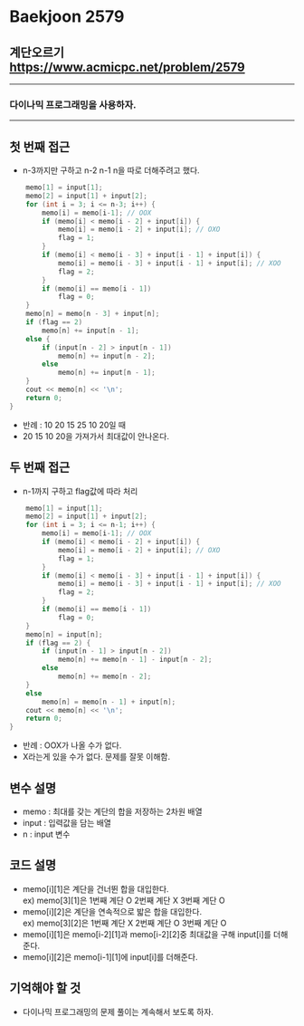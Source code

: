 Baekjoon 2579
=============
계단오르기  <https://www.acmicpc.net/problem/2579>
---------------
- - -
### 다이나믹 프로그래밍을 사용하자.
- - -
## 첫 번째 접근
- n-3까지만 구하고 n-2 n-1 n을 따로 더해주려고 했다.
~~~cpp	
	memo[1] = input[1];
	memo[2] = input[1] + input[2];
	for (int i = 3; i <= n-3; i++) {
		memo[i] = memo[i-1]; // OOX
		if (memo[i] < memo[i - 2] + input[i]) {
			memo[i] = memo[i - 2] + input[i]; // OXO
			flag = 1;
		}
		if (memo[i] < memo[i - 3] + input[i - 1] + input[i]) {
			memo[i] = memo[i - 3] + input[i - 1] + input[i]; // XOO
			flag = 2;
		}
		if (memo[i] == memo[i - 1])
			flag = 0;
	}
	memo[n] = memo[n - 3] + input[n];
	if (flag == 2) 
		memo[n] += input[n - 1];
	else {
		if (input[n - 2] > input[n - 1])
			memo[n] += input[n - 2];
		else
			memo[n] += input[n - 1];
	}
	cout << memo[n] << '\n';
	return 0;
}
~~~
- 반례 : 10 20 15 25 10 20일 때
- 20 15 10 20을 가져가서 최대값이 안나온다.
## 두 번째 접근
- n-1까지 구하고 flag값에 따라 처리
~~~cpp	
	memo[1] = input[1];
	memo[2] = input[1] + input[2];
	for (int i = 3; i <= n-1; i++) {
		memo[i] = memo[i-1]; // OOX
		if (memo[i] < memo[i - 2] + input[i]) {
			memo[i] = memo[i - 2] + input[i]; // OXO
			flag = 1;
		}
		if (memo[i] < memo[i - 3] + input[i - 1] + input[i]) {
			memo[i] = memo[i - 3] + input[i - 1] + input[i]; // XOO
			flag = 2;
		}
		if (memo[i] == memo[i - 1])
			flag = 0;
	}
	memo[n] = input[n];
	if (flag == 2) {
		if (input[n - 1] > input[n - 2])
			memo[n] += memo[n - 1] - input[n - 2];
		else
			memo[n] += memo[n - 2];
	}
	else
		memo[n] = memo[n - 1] + input[n];
	cout << memo[n] << '\n';
	return 0;
}
~~~
- 반례 : OOX가 나올 수가 없다.
- X라는게 있을 수가 없다. 문제를 잘못 이해함.
## 변수 설명
- memo : 최대를 갖는 계단의 합을 저장하는 2차원 배열
- input : 입력값을 담는 배열
- n : input 변수
## 코드 설명
- memo[i][1]은 계단을 건너뛴 합을 대입한다.  
ex) memo[3][1]은 1번째 계단 O 2번째 계단 X 3번째 계단 O
- memo[i][2]은 계단을 연속적으로 밟은 합을 대입한다.  
ex) memo[3][2]은 1번째 계단 X 2번째 계단 O 3번째 계단 O
- memo[i][1]은 memo[i-2][1]과 memo[i-2][2]중 최대값을 구해 input[i]를 더해준다.
- memo[i][2]은 memo[i-1][1]에 input[i]를 더해준다.
## 기억해야 할 것
- 다이나믹 프로그래밍의 문제 풀이는 계속해서 보도록 하자.
